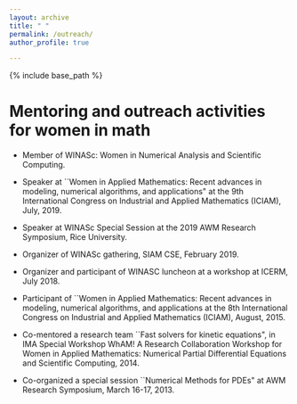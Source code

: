 ```yaml
---
layout: archive
title: " "
permalink: /outreach/
author_profile: true

---
```


{% include base_path %}

Mentoring and outreach activities for women in math
======
* Member of WINASc: Women in Numerical Analysis and Scientific Computing.

* Speaker at ``Women in Applied Mathematics: Recent advances in modeling, numerical algorithms, and applications" at the 9th International Congress on Industrial and Applied Mathematics (ICIAM), July, 2019.

* Speaker at WINASc Special Session at the 2019 AWM Research Symposium, Rice University.

* Organizer of  WINASc gathering, SIAM CSE, February 2019.

* Organizer and participant of WINASC luncheon at  a workshop at ICERM, July 2018.

* Participant of ``Women in Applied Mathematics: Recent advances in modeling, numerical algorithms, and applications at the 8th International Congress on Industrial and Applied Mathematics (ICIAM), August, 2015.

* Co-mentored a research team ``Fast solvers for kinetic equations",  in IMA Special Workshop WhAM! A Research Collaboration Workshop for Women in Applied Mathematics: Numerical Partial Differential Equations and Scientific Computing, 2014.

* Co-organized a special session ``Numerical Methods for PDEs"  at AWM Research Symposium, March 16-17, 2013.


